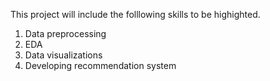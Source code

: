 This project will include the folllowing skills to be highighted.
1. Data preprocessing
2. EDA
3. Data visualizations
4. Developing recommendation system
